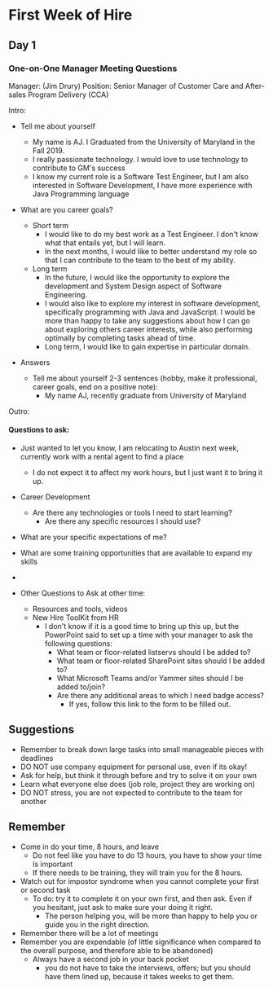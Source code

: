  # First Week of Hire

## Day 1
### One-on-One Manager Meeting Questions
Manager: (Jim Drury)
Position: Senior Manager of Customer Care and After-sales Program Delivery (CCA)

Intro:
- Tell me about yourself
	- My name is AJ. I  Graduated from the University of Maryland in the Fall 2019.
	- I really passionate technology. I would love to use technology to contribute to GM's success 
	- I know my current role is a Software Test Engineer, but I am also interested in Software Development, I have more experience with Java Programming language
- What are you career goals?
	- Short term
		- I would like to do my best work as a Test Engineer. I don't know what that entails yet, but I will learn.
		- In the next months, I would like to better understand my role so that I can contribute to the team to the best of my ability.
	- Long term
		- In the future, I would like the opportunity to explore the development and System Design aspect of Software Engineering.
		- I would also like to explore my interest in software development, specifically programming with Java and JavaScript. I would be more than happy to take any suggestions about how I can go about exploring others career interests, while also performing optimally by completing tasks ahead of time.
		- Long term, I would like to gain expertise in particular domain.
	
- Answers
	- Tell me about yourself 2-3 sentences (hobby, make it professional, career goals, end on a positive note):
		- My name AJ, recently graduate from University of Maryland
 

Outro:
#### Questions to ask:
- Just wanted to let you know, I am relocating to Austin next week, currently work with a rental agent to find a place
	- I do not expect it to affect my work hours, but I just want it to bring it up.
- Career Development
	- Are there any technologies or tools I need to start learning?
		- Are there any specific resources I should use?
- What are your specific expectations of me?
- What are some training opportunities that are available to expand my skills
- 

- Other Questions to Ask at other time:
	- Resources and tools, videos
	- New Hire ToolKit from HR
		- I don't know if it is a good time to bring up this up, but the PowerPoint said to set up a time with your manager to ask the following questions:
			- What team or floor-related listservs should I be added to?
			- What team or floor-related SharePoint sites should I be added to?
			- What Microsoft Teams and/or Yammer sites should I be added to/join?
			- Are there any additional areas to which I need badge access?
				- If yes, follow this link to the form to be filled out.

## Suggestions
- Remember to break down large tasks into small manageable pieces with deadlines
- DO NOT use company equipment for personal use, even if its okay!
- Ask for help, but think it through before and try to solve it on your own
- Learn what everyone else does (job role, project they are working on)
- DO NOT stress, you are not expected to contribute to the team for another

## Remember
- Come in do your time, 8 hours, and leave
	- Do not feel like you have to do 13 hours, you have to show your time is important
	- If there needs to be training, they will train you for the 8 hours.
- Watch out for impostor syndrome when you cannot complete your first or second task
	- To do: try it to complete it on your own first, and then ask. Even if you hesitant, just ask to make sure your doing it right.
		- The person helping you, will be more than happy to help you or guide you in the right direction.
- Remember there will be a lot of meetings
- Remember you are expendable (of little significance when compared to the overall purpose, and therefore able to be abandoned)
	- Always have a second job in your back pocket
		- you do not have to take the interviews, offers; but you should have them lined up, because it takes weeks to get them.